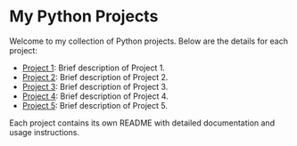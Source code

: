 # My Python Projects

Welcome to my collection of Python projects. Below are the details for each project:

- [Project 1](project_1/README.md): Brief description of Project 1.
- [Project 2](project_2/README.md): Brief description of Project 2.
- [Project 3](project_3/README.md): Brief description of Project 3.
- [Project 4](project_4/README.md): Brief description of Project 4.
- [Project 5](project_5/README.md): Brief description of Project 5.

Each project contains its own README with detailed documentation and usage instructions.
